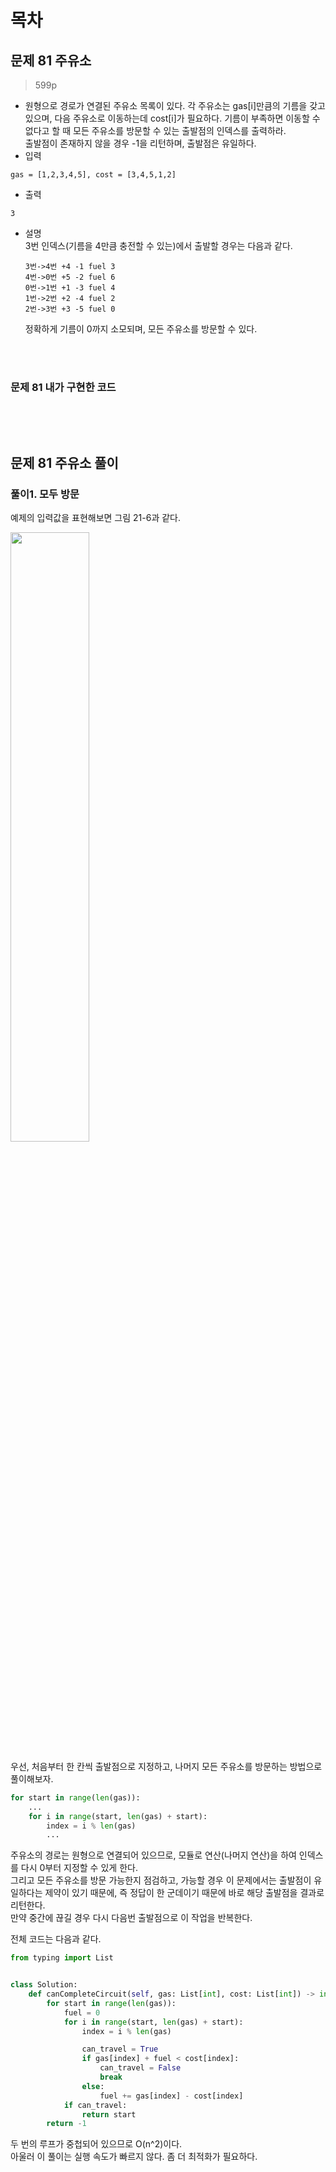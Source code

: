 # 목차

## 문제 81 주유소
> 599p

* 원형으로 경로가 연결된 주유소 목록이 있다. 각 주유소는 gas[i]만큼의 기름을 갖고 있으며, 다음 주유소로 이동하는데 cost[i]가 필요하다. 기름이 부족하면 이동할 수 없다고 할 때 모든 주유소를 방문할 수 있는 출발점의 인덱스를 출력하라.<br>
출발점이 존재하지 않을 경우 -1을 리턴하며, 출발점은 유일하다.
* 입력
```
gas = [1,2,3,4,5], cost = [3,4,5,1,2]
```
* 출력
```
3
```
* 설명<br>
3번 인덱스(기름을 4만큼 충전할 수 있는)에서 출발할 경우는 다음과 같다.
  ```
  3번->4번 +4 -1 fuel 3
  4번->0번 +5 -2 fuel 6
  0번->1번 +1 -3 fuel 4
  1번->2번 +2 -4 fuel 2
  2번->3번 +3 -5 fuel 0
  ```
  정확하게 기름이 0까지 소모되며, 모든 주유소를 방문할 수 있다.

<br><br>

### 문제 81 내가 구현한 코드
```python

```

<br><br>

## 문제 81 주유소 풀이
### 풀이1. 모두 방문
예제의 입력값을 표현해보면 그림 21-6과 같다.

<img src="https://user-images.githubusercontent.com/55045377/131791103-881415cc-6fcc-40b7-b717-8b3bbe9056d8.png" width=50% height=50%>

우선, 처음부터 한 칸씩 출발점으로 지정하고, 나머지 모든 주유소를 방문하는 방법으로 풀이해보자.
```python
for start in range(len(gas)):
    ...
    for i in range(start, len(gas) + start):
        index = i % len(gas)
        ...
```
주유소의 경로는 원형으로 연결되어 있으므로, 모듈로 연산(나머지 연산)을 하여 인덱스를 다시 0부터 지정할 수 있게 한다. <br>
그리고 모든 주유소를 방문 가능한지 점검하고, 가능할 경우 이 문제에서는 출발점이 유일하다는 제약이 있기 때문에, 즉 정답이 한 군데이기 때문에 바로 해당 출발점을 결과로 리턴한다. <br>
만약 중간에 끊길 경우 다시 다음번 출발점으로 이 작업을 반복한다. 

전체 코드는 다음과 같다.
```python
from typing import List


class Solution:
    def canCompleteCircuit(self, gas: List[int], cost: List[int]) -> int:
        for start in range(len(gas)):
            fuel = 0
            for i in range(start, len(gas) + start):
                index = i % len(gas)

                can_travel = True
                if gas[index] + fuel < cost[index]:
                    can_travel = False
                    break
                else:
                    fuel += gas[index] - cost[index]
            if can_travel:
                return start
        return -1
```
두 번의 루프가 중첩되어 있으므로 O(n^2)이다.<br>
아울러 이 풀이는 실행 속도가 빠르지 않다. 좀 더 최적화가 필요하다.

<br><br>



























